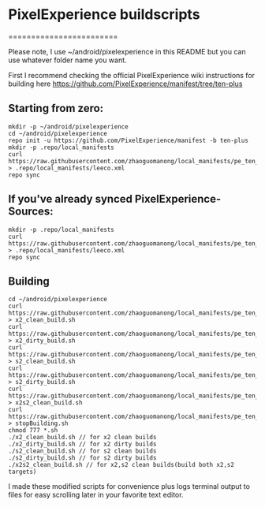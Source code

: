# PixelExperience buildscripts
========================

Please note, I use ~/android/pixelexperience in this README but you can use whatever folder name you want.

First I recommend checking the official PixelExperience wiki instructions for building here
https://github.com/PixelExperience/manifest/tree/ten-plus


Starting from zero:
---------
    mkdir -p ~/android/pixelexperience
    cd ~/android/pixelexperience
    repo init -u https://github.com/PixelExperience/manifest -b ten-plus
    mkdir -p .repo/local_manifests
    curl https://raw.githubusercontent.com/zhaoguomanong/local_manifests/pe_ten_plus/leeco.xml > .repo/local_manifests/leeco.xml
    repo sync

If you've already synced PixelExperience-Sources:
----------
    mkdir -p .repo/local_manifests
    curl https://raw.githubusercontent.com/zhaoguomanong/local_manifests/pe_ten_plus/leeco.xml > .repo/local_manifests/leeco.xml
    repo sync

Building
----------
    cd ~/android/pixelexperience
    curl https://raw.githubusercontent.com/zhaoguomanong/local_manifests/pe_ten_plus/tools/x2_clean_build.sh > x2_clean_build.sh
    curl https://raw.githubusercontent.com/zhaoguomanong/local_manifests/pe_ten_plus/tools/x2_dirty_build.sh > x2_dirty_build.sh
    curl https://raw.githubusercontent.com/zhaoguomanong/local_manifests/pe_ten_plus/tools/s2_clean_build.sh > s2_clean_build.sh
    curl https://raw.githubusercontent.com/zhaoguomanong/local_manifests/pe_ten_plus/tools/s2_dirty_build.sh > s2_dirty_build.sh
    curl https://raw.githubusercontent.com/zhaoguomanong/local_manifests/pe_ten_plus/tools/x2s2_clean_build.sh > x2s2_clean_build.sh
    curl https://raw.githubusercontent.com/zhaoguomanong/local_manifests/pe_ten_plus/tools/stopBuilding.sh > stopBuilding.sh
    chmod 777 *.sh
    ./x2_clean_build.sh // for x2 clean builds
    ./x2_dirty_build.sh // for x2 dirty builds
    ./s2_clean_build.sh // for s2 clean builds
    ./s2_dirty_build.sh // for s2 dirty builds
    ./x2s2_clean_build.sh // for x2,s2 clean builds(build both x2,s2 targets)

I made these modified scripts for convenience plus logs terminal output to files for easy scrolling later in your favorite text editor.

